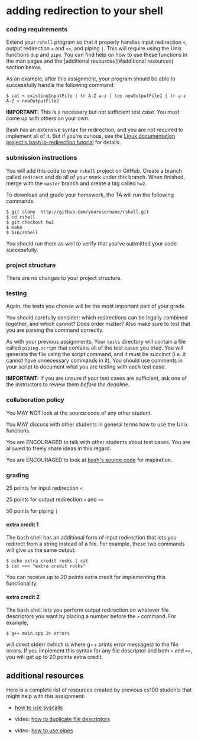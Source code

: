 # adding redirection to your shell

### coding requirements

Extend your `rshell` program so that it properly handles input redirection `<`, output redirection `>` and `>>`, and piping `|`.
This will require using the Unix functions `dup` and `pipe`.
You can find help on how to use these functions in the man pages and the [additional resources](#additional resources) section below.

As an example, after this assignment, your program should be able to successfully handle the following command:

```
$ cat < existingInputFile | tr A-Z a-z | tee newOutputFile1 | tr a-z A-Z > newOutputFile2
```

**IMPORTANT:**
This is a necessary but not sufficient test case.
You must come up with others on your own.

Bash has an extensive syntax for redirection, and you are not required to implement all of it.
But if you're curious, see the [Linux documentation project's bash io-redirection tutorial](http://www.tldp.org/LDP/abs/html/io-redirection.html) for details.

### submission instructions

You will add this code to your `rshell` project on GitHub.  Create a branch called `redirect` and do all of your work under this branch.  When finished, merge with the `master` branch and create a tag called `hw2`.

To download and grade your homework, the TA will run the following commands:

```
$ git clone  http://github.com/yourusername/rshell.git
$ cd rshell
$ git checkout hw2
$ make
$ bin/rshell
```

You should run them as well to verify that you've submitted your code successfully.

### project structure

There are no changes to your project structure.

### testing

Again, the tests you choose will be the most important part of your grade.

You should carefully consider: which redirections can be legally combined together, and which cannot? Does order matter?  Also make sure to test that you are parsing the command correctly.

As with your previous assignments: Your `tests` directory will contain a file called `piping.script` that contains all of the test cases you tried. You will generate the file using the script command, and it must be succinct (i.e. it cannot have unnecessary commands in it). You should use comments in your script to document what you are testing with each test case.

**IMPORTANT:** If you are unsure if your test cases are sufficient, ask one of the instructors to review them *before the deadline*.

### collaboration policy

You MAY NOT look at the source code of any other student.

You MAY discuss with other students in general terms how to use the Unix functions.

You are ENCOURAGED to talk with other students about test cases.
You are allowed to freely share ideas in this regard.

You are ENCOURAGED to look at [bash's source code](https://www.gnu.org/software/bash/) for inspiration.

### grading

25 points for input redirection `<`

25 points for output redirection `>` and `>>`

50 points for piping `|`

#### extra credit 1

The bash shell has an additional form of input redirection that lets you redirect from a string instead of a file.  For example, these two commands will give us the same output:

```
$ echo extra credit rocks | cat
$ cat <<< "extra credit rocks"
```

You can receive up to 20 points extra credit for implementing this functionality.

#### extra credit 2

The bash shell lets you perform output redirection on whatever file descriptors you want by placing a number before the `>` command.
For example,
```
$ g++ main.cpp 2> errors
```
will direct stderr (which is where g++ prints error messages) to the file errors.
If you implement this syntax for any file descriptor and both `>` and `>>`, you will get up to 20 points extra credit.

## additional resources

Here is a complete list of resources created by previous cs100 students that might help with this assignment:

* [how to use syscalls](../../../textbook/assignment-help/syscalls/io.md)

* video: [how to duplicate file descriptors](https://www.youtube.com/watch?v=EqndHT606Tw)

* video: [how to use pipes](https://www.youtube.com/watch?v=uHH7nHkgZ4w)

